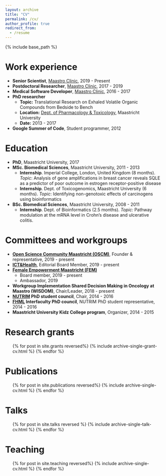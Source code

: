 ```yaml
---
layout: archive
title: "CV"
permalink: /cv/
author_profile: true
redirect_from:
  - /resume
---
```


{% include base_path %}

Work experience
======
* **Senior Scientist**, [Maastro Clinic](http://maastro.nl), 2019 - Present
* **Postdoctoral Researcher**, [Maastro Clinic](http://maastro.nl), 2017 - 2019
* **Medical Software Developer**, [Maastro Clinic](http://maastro.nl), 2016 - 2017
* **PhD researcher**
  * **Topic:** Translational Research on Exhaled Volatile Organic Compounds from Bedside to Bench
  * **Location:** [Dept. of Pharmacology & Toxicology](https://phartox.nl/), Maastricht University 
  * **Date:** 2013 - 2017
* **Google Summer of Code**, Student programmer, 2012


Education
======
* **PhD**, Maastricht University, 2017
* **MSc. Biomedical Sciences**, Maastricht University, 2011 - 2013
  * **Internship**. Imperial College, London, United Kingdom (8 months). *Topic*: Analysis of gene amplifications in breast cancer reveals SQLE as a predictor of poor outcome in estrogen receptor-positive disease
  * **Internship**. Dept. of Toxicogenomics, Maastricht University (6 months). *Topic*: Identifying non-genotoxic effects of carcinogens using bioinformatics 
* **BSc. Biomedical Sciences**, Maastricht University, 2008 - 2011
  * **Internship**. Dept. of Bioinformatics (2.5 months). *Topic:* Pathway modulation at the mRNA level in Crohn’s disease and ulcerative colitis.

Committees and workgroups
======
* **[Open Science Community Maastricht (OSCM)](http://twitter.com/oscmaastricht)**, Founder & representative, 2019 - present
* **[ICT&Health](https://www.icthealth.nl/redactieraad/rianne-fijten/)**, Editorial Board Member, 2019 - present
* [**Female Empowerment Maastricht (FEM)**](https://www.maastrichtuniversity.nl/about-um/diversity-inclusivity/di-organisations/fem-female-empowerment-maastricht-university) 
  * Board member, 2019 - present
  * Ambassador, 2019
* **Workgroup Implementation Shared Decision Making in Oncology at Maastro (WISDOM)**, Chair/Leader, 2018 - present
* **[NUTRIM](https://www.maastrichtuniversity.nl/research/school-nutrition-and-translational-research-metabolism) PhD student council**, Chair, 2014 - 2016
* **[FHML](https://www.maastrichtuniversity.nl/about-um/faculties/faculty-health-medicine-and-life-sciences) Interfaculty PhD council**, NUTRIM PhD student representative, 2014 - 2016
* **Maastricht University Kidz College program**, Organizer, 2014 - 2015

Research grants
======
  <ol>{% for post in site.grants reversed%}
    {% include archive-single-grant-cv.html %}
  {% endfor %}</ol>

Publications
======
  <ol>{% for post in site.publications reversed%}
    {% include archive-single-cv.html %}
  {% endfor %}</ol>
  
Talks
======
  <ol>{% for post in site.talks reversed %}
    {% include archive-single-talk-cv.html %}
  {% endfor %}</ol>
  
Teaching
======
  <ul>{% for post in site.teaching reversed%}
    {% include archive-single-cv.html %}
  {% endfor %}</ul>
  